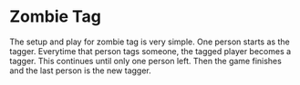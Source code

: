 # Zombie Tag

The setup and play for zombie tag is very simple. One person starts as the tagger. Everytime that person tags someone, the tagged player becomes a tagger. This continues until only one person left. Then the game finishes and the last person is the new tagger.
